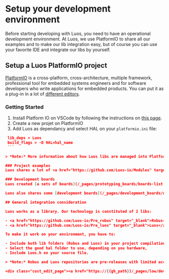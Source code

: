 # Setup your development environment
Before starting developing with Luos, you need to have an operational development environment.
At Luos, we use PlatformIO to share all our examples and to make our lib integration easy, but of course you can use your favorite IDE and integrate our libs by yourself.

## Setup a Luos PlatformIO project
<a href="https://platformio.org/" target="_blank">PlatformIO</a> is a cross-platform, cross-architecture, multiple framework, professional tool for embedded systems engineers and for software developers who write applications for embedded products. You can put it as a plug-in in a lot of <a href="https://docs.platformio.org/en/latest/integration/ide/index.html#desktop-ide" target="_blank">different editors</a>.

### Getting Started
 1. Install Platform IO on VSCode by following the instructions on <a href="https://platformio.org/platformio-ide" target="_blank">this page</a>.
 2. Create a new projet on PlatformIO
 3. Add Luos as dependancy and select HAL on your `platformio.ini` file:

   ```Json
    lib_deps = Luos
    build_flags = -D HAL=hal_name
    ```

> *Note:* More information about how Luos libs are managed into PlatformIO is available by <a href="https://community.luos.io/t/how-to-link-luos-and-robus-to-platformio/244" target="_blank">following this post on our forum</a>.

### Project examples
Luos shares a lot of <a href="https://github.com/Luos-io/Modules" target="_blank">code examples</a>, feel free to use and modify them as you want.

### Development boards
Luos created [a sets of boards](/_pages/prototyping_boards/boards-list.md) allowing to easily prototype a device.

Luos also shares some [development boards](/_pages/development_boards/dev-board-list.md) allowing you to create from scratch and debug easily.

## General integration consideration

Luos works as a library. Our technology is constituted of 2 libs:

 - <a href="https://github.com/Luos-io/Pre_robus" target="_blank">Robus</a>: This library is the communication way used by Luos.
 - <a href="https://github.com/Luos-io/Pre_luos" target="_blank">Luos</a>: This is the main library you will be working with.

To make it work on your environment, you have to:

 - Include both lib folders (Robus and Luos) in your project compilation,
 - Select the good hal folder to use, depending on you hardware,
 - Include Luos.h on your source file.

> *Note:* Robus and Luos repositories are pre-releases with limited access. Complete sources will be available soon.

<div class="cust_edit_page"><a href="https://{{gh_path}}/_pages/low/dev-env.md">Edit this page</a></div>
